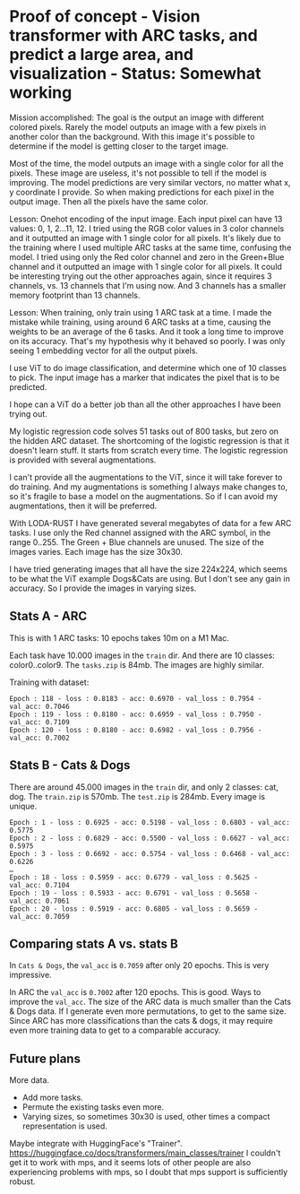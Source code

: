 # Proof of concept - Vision transformer with ARC tasks, and predict a large area, and visualization - Status: Somewhat working

Mission accomplished: The goal is the output an image with different colored pixels.
Rarely the model outputs an image with a few pixels in another color than the background. With this image it's possible to determine if the model is getting closer to the target image.

Most of the time, the model outputs an image with a single color for all the pixels. These image are useless, it's not possible to tell if the model is improving.
The model predictions are very similar vectors, no matter what x, y coordinate I provide.
So when making predictions for each pixel in the output image. Then all the pixels have the same color.

Lesson: Onehot encoding of the input image. Each input pixel can have 13 values: 0, 1, 2...11, 12.
I tried using the RGB color values in 3 color channels and it outputted an image with 1 single color for all pixels.
It's likely due to the training where I used multiple ARC tasks at the same time, confusing the model. 
I tried using only the Red color channel and zero in the Green+Blue channel and it outputted an image with 1 single color for all pixels.
It could be interesting trying out the other approaches again, since it requires 3 channels, vs. 13 channels that I'm using now.
And 3 channels has a smaller memory footprint than 13 channels.

Lesson: When training, only train using 1 ARC task at a time.
I made the mistake while training, using around 6 ARC tasks at a time, causing the weights to be an average of the 6 tasks. And it took a long time to improve on its accuracy.
That's my hypothesis why it behaved so poorly. I was only seeing 1 embedding vector for all the output pixels.

I use ViT to do image classification, and determine which one of 10 classes to pick.
The input image has a marker that indicates the pixel that is to be predicted.

I hope can a ViT do a better job than all the other approaches I have been trying out.

My logistic regression code solves 51 tasks out of 800 tasks, but zero on the hidden ARC dataset.
The shortcoming of the logistic regression is that it doesn't learn stuff. It starts from scratch every time.
The logistic regression is provided with several augmentations.

I can't provide all the augmentations to the ViT, since it will take forever to do training.
And my augmentations is something I always make changes to, so it's fragile to base a model on the augmentations.
So if I can avoid my augmentations, then it will be preferred.

With LODA-RUST I have generated several megabytes of data for a few ARC tasks.
I use only the Red channel assigned with the ARC symbol, in the range 0..255.
The Green + Blue channels are unused.
The size of the images varies.
Each image has the size 30x30. 

I have tried generating images that all have the size 224x224, which seems to be
what the ViT example Dogs&Cats are using. But I don't see any gain in accuracy.
So I provide the images in varying sizes.

## Stats A - ARC

This is with 1 ARC tasks: 10 epochs takes 10m on a M1 Mac. 

Each task have 10.000 images in the `train` dir. And there are 10 classes: color0..color9.
The `tasks.zip` is 84mb. The images are highly similar.

Training with dataset:
```
Epoch : 118 - loss : 0.8183 - acc: 0.6970 - val_loss : 0.7954 - val_acc: 0.7046
Epoch : 119 - loss : 0.8180 - acc: 0.6959 - val_loss : 0.7950 - val_acc: 0.7109
Epoch : 120 - loss : 0.8180 - acc: 0.6982 - val_loss : 0.7956 - val_acc: 0.7002
```


## Stats B - Cats & Dogs

There are around 45.000 images in the `train` dir, and only 2 classes: cat, dog.
The `train.zip` is 570mb. The `test.zip` is 284mb. Every image is unique.

```
Epoch : 1 - loss : 0.6925 - acc: 0.5198 - val_loss : 0.6803 - val_acc: 0.5775
Epoch : 2 - loss : 0.6829 - acc: 0.5500 - val_loss : 0.6627 - val_acc: 0.5975
Epoch : 3 - loss : 0.6692 - acc: 0.5754 - val_loss : 0.6468 - val_acc: 0.6226
…
Epoch : 18 - loss : 0.5959 - acc: 0.6779 - val_loss : 0.5625 - val_acc: 0.7104
Epoch : 19 - loss : 0.5933 - acc: 0.6791 - val_loss : 0.5658 - val_acc: 0.7061
Epoch : 20 - loss : 0.5919 - acc: 0.6805 - val_loss : 0.5659 - val_acc: 0.7059
```

## Comparing stats A vs. stats B

In `Cats & Dogs`, the `val_acc` is `0.7059` after only 20 epochs. This is very impressive.

In ARC the `val_acc` is `0.7002` after 120 epochs. This is good.
Ways to improve the `val_acc`.
The size of the ARC data is much smaller than the Cats & Dogs data.
If I generate even more permutations, to get to the same size.
Since ARC has more classifications than the cats & dogs, it may require even more training data to get to a comparable accuracy.

## Future plans

More data. 
- Add more tasks.
- Permute the existing tasks even more.
- Varying sizes, so sometimes 30x30 is used, other times a compact representation is used.

Maybe integrate with HuggingFace's "Trainer".
https://huggingface.co/docs/transformers/main_classes/trainer
I couldn't get it to work with mps, and it seems lots of other people are also experiencing problems with mps,
so I doubt that mps support is sufficiently robust.
